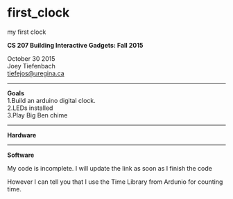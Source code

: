 # first_clock
my first clock


<b>CS 207 Building Interactive Gadgets: Fall 2015</b>

October 30 2015 <br>
Joey Tiefenbach <br>
tiefejos@uregina.ca 


------------


<b>Goals</b><br>
1.Build an arduino digital clock. <br>
2.LEDs installed <br>
3.Play Big Ben chime  <br>

-------------------



<b>Hardware</b><br>

--------------------------
<b>Software</b> <br>

My code is incomplete. I will update the link as soon as I finish the code

However I can tell you that I use the Time Library from Ardunio for counting time.






